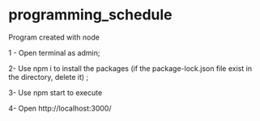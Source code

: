 # programming_schedule

Program created with node

1 - Open terminal as admin;

2- Use npm i to install the packages (if the package-lock.json file exist in the directory, delete it) ;

3- Use npm start to execute

4- Open http://localhost:3000/
